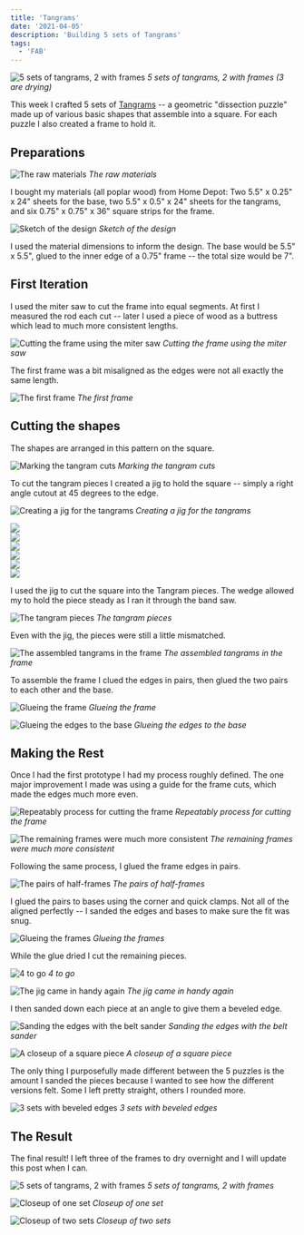 ```yaml
---
title: 'Tangrams'
date: '2021-04-05'
description: 'Building 5 sets of Tangrams'
tags:
  - 'FAB'
---
```


<!-- <div style="background: url(./IMG_6665.png); width: 100%; height: 400px">
</div> -->

![5 sets of tangrams, 2 with frames](./IMG_6665.png)
_5 sets of tangrams, 2 with frames (3 are drying)_

<!-- <p style="width: width: calc(100vh - 30px);position: absolute;left: 30px;margin: 0 auto;right: 0;">
<img style="width: 100%; max-width: unset" src="IMG_6667.png"></img>
</p> -->

<!-- <p style="height: 45vw; max-height: 600px"></p> -->

This week I crafted 5 sets of [Tangrams](https://en.wikipedia.org/wiki/Tangram) -- a geometric "dissection puzzle" made up of various basic shapes that assemble into a square. For each puzzle I also created a frame to hold it.

## Preparations

![The raw materials](./raw-materials.jpg)
_The raw materials_

I bought my materials (all poplar wood) from Home Depot: Two 5.5" x 0.25" x 24" sheets for the base, two 5.5" x 0.5" x 24" sheets for the tangrams, and six 0.75" x 0.75" x 36" square strips for the frame.

![Sketch of the design](./sketch.png)
_Sketch of the design_

I used the material dimensions to inform the design. The base would be 5.5" x 5.5", glued to the inner edge of a 0.75" frame -- the total size would be 7".

## First Iteration

I used the miter saw to cut the frame into equal segments. At first I measured the rod each cut -- later I used a piece of wood as a buttress which lead to much more consistent lengths.

![Cutting the frame using the miter saw](./cutting-the-frame.png)
_Cutting the frame using the miter saw_

The first frame was a bit misaligned as the edges were not all exactly the same length.

![The first frame](./first-frame.png)
_The first frame_

## Cutting the shapes

The shapes are arranged in this pattern on the square.

![Marking the tangram cuts](./marking-the-tangram-cuts.png)
_Marking the tangram cuts_

To cut the tangram pieces I created a jig to hold the square -- simply a right angle cutout at 45 degrees to the edge.

<!--
![Creating a jig for the tangrams](./creating-a-jig.png)
_Creating a jig for the tangrams_ -->

![Creating a jig for the tangrams](./the-finished-jig.jpg)
_Creating a jig for the tangrams_

<div class="tiled-image-container">

<div class="tiled-image"><img src="./using-the-jig-1.jpg"></img></div>

<div class="tiled-image"><img src="./using-the-jig-2.jpg"></img></div>

<div class="tiled-image"><img src="./using-the-jig-3.jpg"></img></div>

<div class="tiled-image"><img src="./using-the-jig-4.jpg"></img></div>

<div class="tiled-image"><img src="./using-the-jig-5.jpg"></img></div>

<div class="tiled-image"><img src="./using-the-jig-6.jpg"></img></div>

</div>

I used the jig to cut the square into the Tangram pieces. The wedge allowed my to hold the piece steady as I ran it through the band saw.

![The tangram pieces](./the-cut-tangrams.png)
_The tangram pieces_

Even with the jig, the pieces were still a little mismatched.

![The assembled tangrams in the frame](./the-tangrams-in-the-frame.png)
_The assembled tangrams in the frame_

To assemble the frame I clued the edges in pairs, then glued the two pairs to each other and the base.

![Glueing the frame](./glueing-the-frame.png)
_Glueing the frame_

![Glueing the edges to the base](./IMG_6652.png)
_Glueing the edges to the base_

## Making the Rest

Once I had the first prototype I had my process roughly defined. The one major improvement I made was using a guide for the frame cuts, which made the edges much more even.

![Repeatably process for cutting the frame](./IMG_6653.png)
_Repeatably process for cutting the frame_

![The remaining frames were much more consistent](./IMG_6655.png)
_The remaining frames were much more consistent_

Following the same process, I glued the frame edges in pairs.

![The pairs of half-frames](./IMG_6660.png)
_The pairs of half-frames_

I glued the pairs to bases using the corner and quick clamps. Not all of the aligned perfectly -- I sanded the edges and bases to make sure the fit was snug.

![Glueing the frames](./IMG_6669.png)
_Glueing the frames_

<!--
![captionnn](./IMG_6654.png)
_captionnn_

![captionnn](./IMG_6656.png)
_captionnn_

![captionnn](./IMG_6657.png)
_captionnn_ -->

While the glue dried I cut the remaining pieces.

![4 to go](./IMG_6658.png)
_4 to go_

![The jig came in handy again](./IMG_6659.png)
_The jig came in handy again_

I then sanded down each piece at an angle to give them a beveled edge.

![Sanding the edges with the belt sander](./IMG_6661.png)
_Sanding the edges with the belt sander_

![A closeup of a square piece](./IMG_6664.png)
_A closeup of a square piece_

The only thing I purposefully made different between the 5 puzzles is the amount I sanded the pieces because I wanted to see how the different versions felt. Some I left pretty straight, others I rounded more.

![3 sets with beveled edges](./IMG_6663.png)
_3 sets with beveled edges_

<!--
![captionnn](./IMG_6668.png)
_captionnn_ -->

## The Result

The final result! I left three of the frames to dry overnight and I will update this post when I can.

![5 sets of tangrams, 2 with frames](./IMG_6665.png)
_5 sets of tangrams, 2 with frames_

![Closeup of one set](./IMG_6667.png)
_Closeup of one set_

![Closeup of two sets](./IMG_6662.png)
_Closeup of two sets_

<!-- ![captionnn](./IMG_6666.png)
_captionnn_ -->
